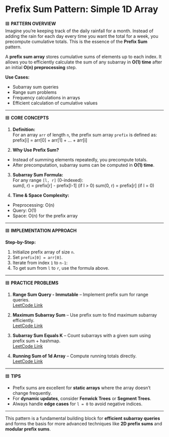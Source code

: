 # Prefix Sum Pattern: Simple 1D Array

🟦 **PATTERN OVERVIEW**  
Imagine you’re keeping track of the daily rainfall for a month. Instead of adding the rain for each day every time you want the total for a week, you precompute cumulative totals. This is the essence of the **Prefix Sum** pattern.

A **prefix sum array** stores cumulative sums of elements up to each index. It allows you to efficiently calculate the sum of any subarray in **O(1) time** after an initial **O(n) preprocessing** step.

**Use Cases:**  
- Subarray sum queries  
- Range sum problems  
- Frequency calculations in arrays  
- Efficient calculation of cumulative values  

---

🟦 **CORE CONCEPTS**  

1. **Definition:**  
For an array `arr` of length `n`, the prefix sum array `prefix` is defined as:  
  prefix[i] = arr[0] + arr[1] + ... + arr[i]


2. **Why Use Prefix Sum?**  
- Instead of summing elements repeatedly, you precompute totals.  
- After precomputation, subarray sums can be computed in **O(1) time**.

3. **Subarray Sum Formula:**  
For any range `[l, r]` (0-indexed):  
sum(l, r) = prefix[r] - prefix[l-1] (if l > 0)
sum(0, r) = prefix[r] (if l = 0)



4. **Time & Space Complexity:**  
- Preprocessing: O(n)  
- Query: O(1)  
- Space: O(n) for the prefix array  

---

🟦 **IMPLEMENTATION APPROACH**  

**Step-by-Step:**  
1. Initialize prefix array of size `n`.  
2. Set `prefix[0] = arr[0]`.  
3. Iterate from index `1` to `n-1`:  
4. To get sum from `l` to `r`, use the formula above.  


---

🟦 **PRACTICE PROBLEMS**  

1. **Range Sum Query - Immutable** – Implement prefix sum for range queries.  
   [LeetCode Link](https://leetcode.com/problems/range-sum-query-immutable/)  

2. **Maximum Subarray Sum** – Use prefix sum to find maximum subarray efficiently.  
   [LeetCode Link](https://leetcode.com/problems/maximum-subarray/)  

3. **Subarray Sum Equals K** – Count subarrays with a given sum using prefix sum + hashmap.  
   [LeetCode Link](https://leetcode.com/problems/subarray-sum-equals-k/)  

4. **Running Sum of 1d Array** – Compute running totals directly.  
   [LeetCode Link](https://leetcode.com/problems/running-sum-of-1d-array/)  

---

🟦 **TIPS**  
- Prefix sums are excellent for **static arrays** where the array doesn’t change frequently.  
- For **dynamic updates**, consider **Fenwick Trees** or **Segment Trees**.  
- Always handle **edge cases** for `l = 0` to avoid negative indices.  

---

This pattern is a fundamental building block for **efficient subarray queries** and forms the basis for more advanced techniques like **2D prefix sums** and **modular prefix sums**.

